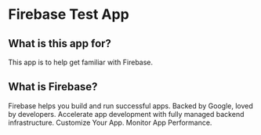 # Firebase Test App
## What is this app for?
This app is to help get familiar with Firebase.
## What is Firebase?
Firebase helps you build and run successful apps. Backed by Google, loved by developers. Accelerate app development with fully managed backend infrastructure. Customize Your App. Monitor App Performance.
